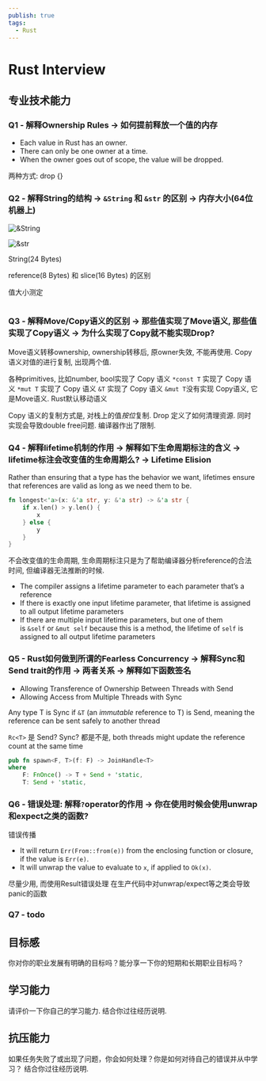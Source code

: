```yaml
---
publish: true
tags:
  - Rust
---
```


# Rust Interview

## 专业技术能力

### Q1 - 解释Ownership Rules -> 如何提前释放一个值的内存

- Each value in Rust has an owner.
- There can only be one owner at a time.
- When the owner goes out of scope, the value will be dropped.

两种方式: drop {}

### Q2 - 解释String的结构 -> `&String` 和 `&str` 的区别 -> 内存大小(64位机器上)

![&String](https://doc.rust-lang.org/book/img/trpl04-05.svg)

![&str](https://doc.rust-lang.org/book/img/trpl04-06.svg)

String(24 Bytes)

reference(8 Bytes) 和 slice(16 Bytes) 的区别

值大小测定

```rust

```

### Q3 - 解释Move/Copy语义的区别 -> 那些值实现了Move语义, 那些值实现了Copy语义 -> 为什么实现了Copy就不能实现Drop?

Move语义转移ownership, ownership转移后, 原owner失效, 不能再使用.
Copy语义对值的进行复制, 出现两个值.

各种primitives, 比如number, bool实现了 Copy 语义
`*const T` 实现了 Copy 语义
`*mut T` 实现了 Copy 语义
`&T` 实现了 Copy 语义
`&mut T`没有实现 Copy语义, 它是Move语义. Rust默认移动语义

Copy 语义的复制方式是, 对栈上的值*按位*复制. Drop 定义了如何清理资源. 同时实现会导致double free问题. 编译器作出了限制.

### Q4 - 解释lifetime机制的作用 -> 解释如下生命周期标注的含义 -> lifetime标注会改变值的生命周期么? -> Lifetime Elision

Rather than ensuring that a type has the behavior we want, lifetimes ensure that references are valid as long as we need them to be.

```rust
fn longest<'a>(x: &'a str, y: &'a str) -> &'a str {
    if x.len() > y.len() {
        x
    } else {
        y
    }
}
```

不会改变值的生命周期, 生命周期标注只是为了帮助编译器分析reference的合法时间, 但编译器无法推断的时候.

- The compiler assigns a lifetime parameter to each parameter that’s a reference
- If there is exactly one input lifetime parameter, that lifetime is assigned to all output lifetime parameters
- If there are multiple input lifetime parameters, but one of them is `&self` or `&mut self` because this is a method, the lifetime of `self` is assigned to all output lifetime parameters

### Q5 - Rust如何做到所谓的Fearless Concurrency -> 解释Sync和Send trait的作用 -> 两者关系 -> 解释如下函数签名

- Allowing Transference of Ownership Between Threads with Send
- Allowing Access from Multiple Threads with Sync

Any type T is Sync if `&T` (an *immutable* reference to T) is Send, meaning the reference can be sent safely to another thread

`Rc<T>` 是 Send? Sync? 都是不是, both threads might update the reference count at the same time

```rust
pub fn spawn<F, T>(f: F) -> JoinHandle<T>
where
    F: FnOnce() -> T + Send + 'static,
    T: Send + 'static,
```

### Q6 - 错误处理: 解释`?`operator的作用 -> 你在使用时候会使用unwrap和expect之类的函数?

错误传播

- It will return `Err(From::from(e))` from the enclosing function or closure, if the value is `Err(e)`.
- It will unwrap the value to evaluate to `x`, if applied to `Ok(x)`.

尽量少用, 而使用Result错误处理 在生产代码中对unwrap/expect等之类会导致panic的函数

### Q7 - todo

## 目标感

你对你的职业发展有明确的目标吗？能分享一下你的短期和长期职业目标吗？

## 学习能力

请评价一下你自己的学习能力. 结合你过往经历说明.

## 抗压能力

如果任务失败了或出现了问题，你会如何处理？你是如何对待自己的错误并从中学习？ 结合你过往经历说明.
